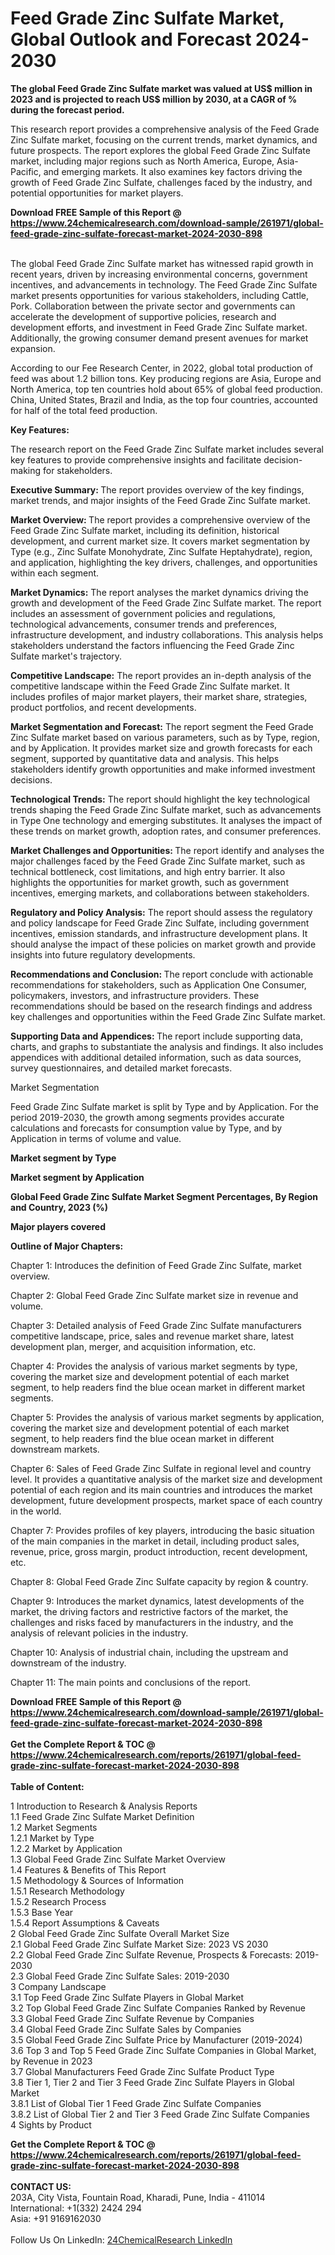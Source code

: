 <h1>Feed Grade Zinc Sulfate Market, Global Outlook and Forecast 2024-2030</h1><p><strong>The global Feed Grade Zinc Sulfate market was valued at US$ million in 2023 and is projected to reach US$ million by 2030, at a CAGR of % during the forecast period.</strong></p><p>
</p><p>This research report provides a comprehensive analysis of the Feed Grade Zinc Sulfate market, focusing on the current trends, market dynamics, and future prospects. The report explores the global Feed Grade Zinc Sulfate market, including major regions such as North America, Europe, Asia-Pacific, and emerging markets. It also examines key factors driving the growth of Feed Grade Zinc Sulfate, challenges faced by the industry, and potential opportunities for market players.</p><div><b>Download FREE Sample of this Report @ 
            <a href="https://www.24chemicalresearch.com/download-sample/261971/global-feed-grade-zinc-sulfate-forecast-market-2024-2030-898">
            https://www.24chemicalresearch.com/download-sample/261971/global-feed-grade-zinc-sulfate-forecast-market-2024-2030-898</a></b></div><br><p>
The global Feed Grade Zinc Sulfate market has witnessed rapid growth in recent years, driven by increasing environmental concerns, government incentives, and advancements in technology. The Feed Grade Zinc Sulfate market presents opportunities for various stakeholders, including Cattle, Pork. Collaboration between the private sector and governments can accelerate the development of supportive policies, research and development efforts, and investment in Feed Grade Zinc Sulfate market. Additionally, the growing consumer demand present avenues for market expansion.</p><p>
According to our Fee Research Center, in 2022, global total production of feed was about 1.2 billion tons. Key producing regions are Asia, Europe and North America, top ten countries hold about 65% of global feed production. China, United States, Brazil and India, as the top four countries, accounted for half of the total feed production.</p><p>
<strong>Key Features:</strong></p><p>
The research report on the Feed Grade Zinc Sulfate market includes several key features to provide comprehensive insights and facilitate decision-making for stakeholders.</p><p>
<strong>Executive Summary: </strong>The report provides overview of the key findings, market trends, and major insights of the Feed Grade Zinc Sulfate market.</p><p>
<strong>Market Overview: </strong>The report provides a comprehensive overview of the Feed Grade Zinc Sulfate market, including its definition, historical development, and current market size. It covers market segmentation by Type (e.g., Zinc Sulfate Monohydrate, Zinc Sulfate Heptahydrate), region, and application, highlighting the key drivers, challenges, and opportunities within each segment.</p><p>
<strong>Market Dynamics:</strong> The report analyses the market dynamics driving the growth and development of the Feed Grade Zinc Sulfate market. The report includes an assessment of government policies and regulations, technological advancements, consumer trends and preferences, infrastructure development, and industry collaborations. This analysis helps stakeholders understand the factors influencing the Feed Grade Zinc Sulfate market's trajectory.</p><p>
<strong>Competitive Landscape:</strong> The report provides an in-depth analysis of the competitive landscape within the Feed Grade Zinc Sulfate market. It includes profiles of major market players, their market share, strategies, product portfolios, and recent developments.</p><p>
<strong>Market Segmentation and Forecast:</strong> The report segment the Feed Grade Zinc Sulfate market based on various parameters, such as by Type, region, and by Application. It provides market size and growth forecasts for each segment, supported by quantitative data and analysis. This helps stakeholders identify growth opportunities and make informed investment decisions.</p><p>
<strong>Technological Trends:</strong> The report should highlight the key technological trends shaping the Feed Grade Zinc Sulfate market, such as advancements in Type One technology and emerging substitutes. It analyses the impact of these trends on market growth, adoption rates, and consumer preferences.</p><p>
<strong>Market Challenges and Opportunities: </strong>The report identify and analyses the major challenges faced by the Feed Grade Zinc Sulfate market, such as technical bottleneck, cost limitations, and high entry barrier. It also highlights the opportunities for market growth, such as government incentives, emerging markets, and collaborations between stakeholders.</p><p>
<strong>Regulatory and Policy Analysis:</strong> The report should assess the regulatory and policy landscape for Feed Grade Zinc Sulfate, including government incentives, emission standards, and infrastructure development plans. It should analyse the impact of these policies on market growth and provide insights into future regulatory developments.</p><p>
<strong>Recommendations and Conclusion: </strong>The report conclude with actionable recommendations for stakeholders, such as Application One Consumer, policymakers, investors, and infrastructure providers. These recommendations should be based on the research findings and address key challenges and opportunities within the Feed Grade Zinc Sulfate market.</p><p>
<strong>Supporting Data and Appendices: </strong>The report include supporting data, charts, and graphs to substantiate the analysis and findings. It also includes appendices with additional detailed information, such as data sources, survey questionnaires, and detailed market forecasts.</p><p>
Market Segmentation</p><p>
Feed Grade Zinc Sulfate market is split by Type and by Application. For the period 2019-2030, the growth among segments provides accurate calculations and forecasts for consumption value by Type, and by Application in terms of volume and value.</p><p>
<strong>Market segment by Type</strong></p><p>
</p><p>
</p><p><strong>Market segment by Application</strong></p><p>
</p><p>
</p><p><strong>Global Feed Grade Zinc Sulfate Market Segment Percentages, By Region and Country, 2023 (%)</strong></p><p>
</p><p>
</p><p><strong>Major players covered</strong></p><p>
</p><p>
</p><p><strong>Outline of Major Chapters:</strong></p><p>
Chapter 1: Introduces the definition of Feed Grade Zinc Sulfate, market overview.</p><p>
Chapter 2: Global Feed Grade Zinc Sulfate market size in revenue and volume.</p><p>
Chapter 3: Detailed analysis of Feed Grade Zinc Sulfate manufacturers competitive landscape, price, sales and revenue market share, latest development plan, merger, and acquisition information, etc.</p><p>
Chapter 4: Provides the analysis of various market segments by type, covering the market size and development potential of each market segment, to help readers find the blue ocean market in different market segments.</p><p>
Chapter 5: Provides the analysis of various market segments by application, covering the market size and development potential of each market segment, to help readers find the blue ocean market in different downstream markets.</p><p>
Chapter 6: Sales of Feed Grade Zinc Sulfate in regional level and country level. It provides a quantitative analysis of the market size and development potential of each region and its main countries and introduces the market development, future development prospects, market space of each country in the world.</p><p>
Chapter 7: Provides profiles of key players, introducing the basic situation of the main companies in the market in detail, including product sales, revenue, price, gross margin, product introduction, recent development, etc.</p><p>
Chapter 8: Global Feed Grade Zinc Sulfate capacity by region &amp; country.</p><p>
Chapter 9: Introduces the market dynamics, latest developments of the market, the driving factors and restrictive factors of the market, the challenges and risks faced by manufacturers in the industry, and the analysis of relevant policies in the industry.</p><p>
Chapter 10: Analysis of industrial chain, including the upstream and downstream of the industry.</p><p>
Chapter 11: The main points and conclusions of the report.</p><div><b>Download FREE Sample of this Report @ 
            <a href="https://www.24chemicalresearch.com/download-sample/261971/global-feed-grade-zinc-sulfate-forecast-market-2024-2030-898">
            https://www.24chemicalresearch.com/download-sample/261971/global-feed-grade-zinc-sulfate-forecast-market-2024-2030-898</a></b></div><br><div><b>Get the Complete Report & TOC @ 
            <a href="https://www.24chemicalresearch.com/reports/261971/global-feed-grade-zinc-sulfate-forecast-market-2024-2030-898">
            https://www.24chemicalresearch.com/reports/261971/global-feed-grade-zinc-sulfate-forecast-market-2024-2030-898</a></b></div><br>
            <b>Table of Content:</b><p>1 Introduction to Research & Analysis Reports<br />
    1.1 Feed Grade Zinc Sulfate Market Definition<br />
    1.2 Market Segments<br />
        1.2.1 Market by Type<br />
        1.2.2 Market by Application<br />
    1.3 Global Feed Grade Zinc Sulfate Market Overview<br />
    1.4 Features & Benefits of This Report<br />
    1.5 Methodology & Sources of Information<br />
        1.5.1 Research Methodology<br />
        1.5.2 Research Process<br />
        1.5.3 Base Year<br />
        1.5.4 Report Assumptions & Caveats<br />
2 Global Feed Grade Zinc Sulfate Overall Market Size<br />
    2.1 Global Feed Grade Zinc Sulfate Market Size: 2023 VS 2030<br />
    2.2 Global Feed Grade Zinc Sulfate Revenue, Prospects & Forecasts: 2019-2030<br />
    2.3 Global Feed Grade Zinc Sulfate Sales: 2019-2030<br />
3 Company Landscape<br />
    3.1 Top Feed Grade Zinc Sulfate Players in Global Market<br />
    3.2 Top Global Feed Grade Zinc Sulfate Companies Ranked by Revenue<br />
    3.3 Global Feed Grade Zinc Sulfate Revenue by Companies<br />
    3.4 Global Feed Grade Zinc Sulfate Sales by Companies<br />
    3.5 Global Feed Grade Zinc Sulfate Price by Manufacturer (2019-2024)<br />
    3.6 Top 3 and Top 5 Feed Grade Zinc Sulfate Companies in Global Market, by Revenue in 2023<br />
    3.7 Global Manufacturers Feed Grade Zinc Sulfate Product Type<br />
    3.8 Tier 1, Tier 2 and Tier 3 Feed Grade Zinc Sulfate Players in Global Market<br />
        3.8.1 List of Global Tier 1 Feed Grade Zinc Sulfate Companies<br />
        3.8.2 List of Global Tier 2 and Tier 3 Feed Grade Zinc Sulfate Companies<br />
4 Sights by Product</p><div><b>Get the Complete Report & TOC @ 
            <a href="https://www.24chemicalresearch.com/reports/261971/global-feed-grade-zinc-sulfate-forecast-market-2024-2030-898">
            https://www.24chemicalresearch.com/reports/261971/global-feed-grade-zinc-sulfate-forecast-market-2024-2030-898</a></b></div><br><b>CONTACT US:</b><br>
            203A, City Vista, Fountain Road, Kharadi, Pune, India - 411014<br>
            International: +1(332) 2424 294<br>
            Asia: +91 9169162030 <br><br>
            Follow Us On LinkedIn: <a href="https://www.linkedin.com/company/24chemicalresearch/">24ChemicalResearch LinkedIn</a>
